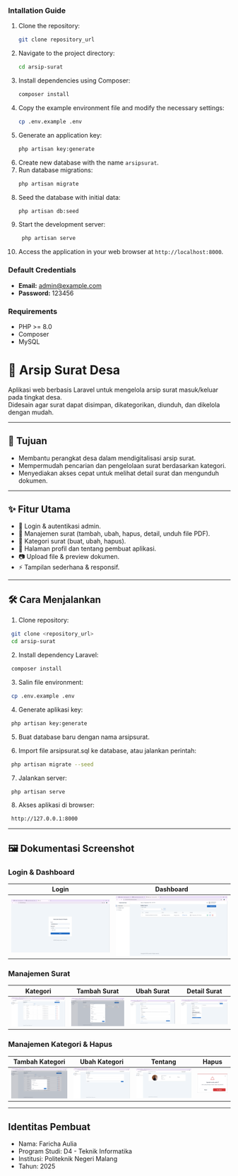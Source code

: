 ### Intallation Guide
1. Clone the repository:
   ```bash
   git clone repository_url
   ```
2. Navigate to the project directory:
   ```bash
   cd arsip-surat
   ```
3. Install dependencies using Composer:
   ```bash
   composer install
   ```
4. Copy the example environment file and modify the necessary settings:
   ```bash
   cp .env.example .env
   ```
5. Generate an application key:
   ```bash
   php artisan key:generate
   ```
6. Create new database with the name `arsipsurat`.
7. Run database migrations:
   ```bash
   php artisan migrate
   ```
8. Seed the database with initial data:
   ```bash
   php artisan db:seed
   ```
9. Start the development server:
   ```bash
    php artisan serve
    ```
10. Access the application in your web browser at `http://localhost:8000`.
### Default Credentials
- **Email:** admin@example.com
- **Password:** 123456
### Requirements
- PHP >= 8.0
- Composer
- MySQL 

# 📂 Arsip Surat Desa

Aplikasi web berbasis Laravel untuk mengelola arsip surat masuk/keluar pada tingkat desa.  
Didesain agar surat dapat disimpan, dikategorikan, diunduh, dan dikelola dengan mudah.

---

## 🎯 Tujuan
- Membantu perangkat desa dalam mendigitalisasi arsip surat.
- Mempermudah pencarian dan pengelolaan surat berdasarkan kategori.
- Menyediakan akses cepat untuk melihat detail surat dan mengunduh dokumen.

---

## ✨ Fitur Utama
- 🔑 Login & autentikasi admin.
- 📑 Manajemen surat (tambah, ubah, hapus, detail, unduh file PDF).
- 📂 Kategori surat (buat, ubah, hapus).
- 👤 Halaman profil dan tentang pembuat aplikasi.
- 📷 Upload file & preview dokumen.
- ⚡ Tampilan sederhana & responsif.

---

## 🛠️ Cara Menjalankan

1. Clone repository:
  ```bash
   git clone <repository_url>
   cd arsip-surat
  ```
2. Install dependency Laravel:
  ```bash
   composer install
  ```
3. Salin file environment:
  ```bash
   cp .env.example .env
  ```
4. Generate aplikasi key:
  ```bash
   php artisan key:generate
  ```
5. Buat database baru dengan nama arsipsurat.

6. Import file arsipsurat.sql ke database, atau jalankan perintah:
  ```bash
   php artisan migrate --seed
  ```
7. Jalankan server:
  ```bash
   php artisan serve
  ```
8. Akses aplikasi di browser:
  ```bash
   http://127.0.0.1:8000
  ```
---

## 🖼️ Dokumentasi Screenshot

### Login & Dashboard
| Login | Dashboard |
|-------|-----------|
| ![Login](public/img/screenshot/01-login.png) | ![Dashboard](public/img/screenshot/02-dashboard.png) |

### Manajemen Surat
| Kategori | Tambah Surat | Ubah Surat | Detail Surat |
|----------|--------------|------------|--------------|
| ![Kategori](public/img/screenshot/03-kategori.png) | ![Tambah Surat](public/img/screenshot/05-tambahsurat.png) | ![Ubah Surat](public/img/screenshot/06-ubahsurat.png) | ![Detail Surat](public/img/screenshot/07-detailsurat.png) |

### Manajemen Kategori & Hapus
| Tambah Kategori | Ubah Kategori | Tentang | Hapus |
|-----------------|---------------|---------|-------|
| ![Tambah Kategori](public/img/screenshot/08-tambahkategorisurat.png) | ![Ubah Kategori](public/img/screenshot/09-ubahkategorisurat.png) | ![Tentang](public/img/screenshot/04-tentang.png) | ![Hapus](public/img/screenshot/10-hapus.png) |

---

## Identitas Pembuat
- Nama: Faricha Aulia
- Program Studi: D4 - Teknik Informatika
- Institusi: Politeknik Negeri Malang
- Tahun: 2025
